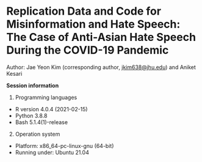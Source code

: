 # Replication Data and Code for Misinformation and Hate Speech: The Case of Anti-Asian Hate Speech During the COVID-19 Pandemic

Author: Jae Yeon Kim (corresponding author, jkim638@jhu.edu) and Aniket Kesari 

**Session information**

1. Programming languages

* R version 4.0.4 (2021-02-15)
* Python 3.8.8
* Bash 5.1.4(1)-release

2. Operation system

* Platform: x86_64-pc-linux-gnu (64-bit)
* Running under: Ubuntu 21.04


